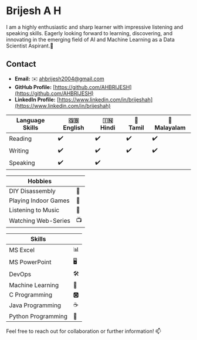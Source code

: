 # Brijesh A H
I am a highly enthusiastic and sharp learner with impressive listening and speaking skills. Eagerly looking forward to learning, discovering, and innovating in the emerging field of AI and Machine Learning as a Data Scientist Aspirant.🚀

## Contact
- **Email:** ✉️ ahbrijesh2004@gmail.com
- **GitHub Profile:** [https://github.com/AHBRIJESH](https://github.com/AHBRIJESH)
- **LinkedIn Profile:** [https://www.linkedin.com/in/brijeshah](https://www.linkedin.com/in/brijeshah)

| **Language Skills** | 🇬🇧 English | 🇮🇳 Hindi | 🌴 Tamil | 🌴 Malayalam |
|---------------------|-------------|-----------|----------|--------------|
| Reading             | ✔️          | ✔️        | ✔️       | ✔️           |
| Writing             | ✔️          | ✔️        | ✔️       | ✔️           |
| Speaking            | ✔️          | ✔️        |          |              |

| **Hobbies**          |                  |
|----------------------|------------------|
| DIY Disassembly      | 🔧                |
| Playing Indoor Games | 🎲                |
| Listening to Music   | 🎵                |
| Watching Web-Series  | 📺                |

| **Skills**           |                  |
|----------------------|------------------|
| MS Excel             | 📊                |
| MS PowerPoint        | 🖥️               |
| DevOps               | 🛠️               |
| Machine Learning     | 🤖               |
| C Programming        | 🅾️                |
| Java Programming     | ☕                |
| Python Programming   | 🐍                |

Feel free to reach out for collaboration or further information! 📫
